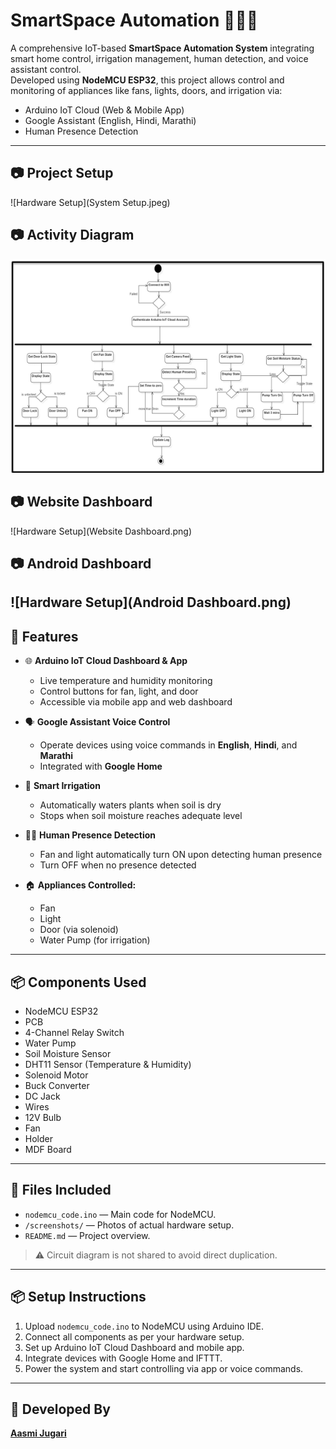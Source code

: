 # SmartSpace Automation 🚪💡🌾

A comprehensive IoT-based **SmartSpace Automation System** integrating smart home control, irrigation management, human detection, and voice assistant control.  
Developed using **NodeMCU ESP32**, this project allows control and monitoring of appliances like fans, lights, doors, and irrigation via:

- Arduino IoT Cloud (Web & Mobile App)
- Google Assistant (English, Hindi, Marathi)
- Human Presence Detection

---

## 📷 Project Setup

![Hardware Setup](System Setup.jpeg)

## 📷 Activity Diagram

![Hardware Setup](Activity_Diagram.png)

## 📷 Website Dashboard

![Hardware Setup](Website Dashboard.png)

## 📷 Android Dashboard

![Hardware Setup](Android Dashboard.png)
---

## 🚀 Features

- 🌐 **Arduino IoT Cloud Dashboard & App**
  - Live temperature and humidity monitoring
  - Control buttons for fan, light, and door
  - Accessible via mobile app and web dashboard

- 🗣️ **Google Assistant Voice Control**
  - Operate devices using voice commands in **English**, **Hindi**, and **Marathi**
  - Integrated with **Google Home**

- 🌾 **Smart Irrigation**
  - Automatically waters plants when soil is dry
  - Stops when soil moisture reaches adequate level

- 🚶‍♂️ **Human Presence Detection**
  - Fan and light automatically turn ON upon detecting human presence
  - Turn OFF when no presence detected

- 🏠 **Appliances Controlled:**
  - Fan
  - Light
  - Door (via solenoid)
  - Water Pump (for irrigation)

---

## 📦 Components Used

- NodeMCU ESP32
- PCB
- 4-Channel Relay Switch
- Water Pump
- Soil Moisture Sensor
- DHT11 Sensor (Temperature & Humidity)
- Solenoid Motor
- Buck Converter
- DC Jack
- Wires
- 12V Bulb
- Fan
- Holder
- MDF Board

---

## 📁 Files Included

- `nodemcu_code.ino` — Main code for NodeMCU.
- `/screenshots/` — Photos of actual hardware setup.
- `README.md` — Project overview.

> ⚠️ Circuit diagram is not shared to avoid direct duplication.

---

## 📦 Setup Instructions

1. Upload `nodemcu_code.ino` to NodeMCU using Arduino IDE.
2. Connect all components as per your hardware setup.
3. Set up Arduino IoT Cloud Dashboard and mobile app.
4. Integrate devices with Google Home and IFTTT.
5. Power the system and start controlling via app or voice commands.

---

## 📎 Developed By

**[Aasmi Jugari](https://github.com/AasmiJugari)**
